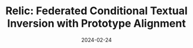---
title: "Relic: Federated Conditional Textual Inversion with Prototype Alignment"
collection: publications
category: conferences
permalink: /publication/2024-02-24-iwqos
#excerpt: 'This paper is about fixing template issue #693.'
date: 2024-02-24
venue: 'International Symposium on Quality of Service (IWQoS)'
paperurl: 'https://ieeexplore.ieee.org/abstract/document/10682846'
#citation: 'Your Name, You. (2024). &quot;Paper Title Number 3.&quot; <i>IEEE Global Communications Conference</i>. 1(3).'
---